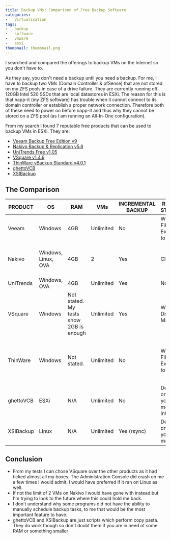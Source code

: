 ```yaml
---
title: Backup VMs! Comparison of Free Backup Software
categories:
-   Virtualisation
tags:
-   backup
-   software
-   vmware
-   esxi
thumbnail: thumbnail.png
---
```


I searched and compared the offerings to backup VMs on the Internet so you don't have to.

<!-- more -->

As they say, you don't need a backup until you need a backup. For me, I have to backup two VMs (Domain Controller & pfSense) that are not stored on my ZFS pools in case of a drive failure. They are currently running off 120GB Intel 520 SSDs that are local datastores in ESXi. The reason for this is that napp-it (my ZFS software) has trouble when it cannot connect to its domain controller or establish a proper network connection. Therefore both of these need to power on before napp-it and thus why they cannot be stored on a ZFS pool (as I am running an All-In-One configuration).

From my search I found 7 reputable free products that can be used to backup VMs in ESXi. They are:

*   [Veeam Backup Free Edition v9](https://www.veeam.com/virtual-machine-backup-solution-free.html)
*   [Nakivo Backup & Replication v5.8](http://www.nakivo.com/en/NAKIVO-Backup-and-Replication-Free-Edition.html)
*   [UniTrends Free v1.05](http://www.unitrends.com/)
*   [VSquare v1.4.6](http://www.vsquarebackup.com/)
*   [ThinWare vBackup Standard v4.0.1](http://www.thinware.net/Default.aspx)
*   [ghettoVCB](https://github.com/lamw/ghettoVCB)
*   [XSIBackup](http://sourceforge.net/projects/xsibackup/)

## The Comparison

| PRODUCT | OS | RAM | VMs | INCREMENTAL BACKUP | REMOTE STORAGE | NOTIFICATIONS | SCHEDULING | OTHER |
|-|-|-|-|-|-|-|-|-|
| Veeam | Windows | 4GB | Unlimited | No | Windows File Explorer to choose | No | No |  |
| Nakivo | Windows, Linux, OVA | 4GB | 2 | Yes | CIFS | Email with PDF reports | Yes | NFR License is unlimited VMs |
| UniTrends | Windows, OVA | 4GB | Unlimited | Yes | No | Email | Yes |  |
| VSquare | Windows | Not stated. My tests show 2GB is enough | Unlimited | Yes | Windows Drive Mapping | Email with PDF reports | Yes | Gmail TLS is not working at the moment. |
| ThinWare | Windows | Not stated. | Unlimited | No | Windows File Explorer to choose | Email | With Windows Task Scheduler | Free license requires a request to be made |
| ghettoVCB | ESXi | N/A | Unlimited | No | Depends on what you can mount into ESXi | Email | With Crontab | Simple solution that can be built into ESXi |
| XSIBackup | Linux | N/A | Unlimited | Yes (rsync) | Depends on what you can mount | Email | With Cron | Script with no GUI |

## Conclusion

*   From my tests I can chose VSquare over the other products as it had ticked almost all my boxes. The Administration Console did crash on me a few times I would admit. I would have preferred if it ran on Linux as well.
*   If not the limit of 2 VMs on Nakivo I would have gone with instead but I'm trying to look to the future where this could hold me back.
*   I don't understand why some programs did not have the ability to manually schedule backup tasks, to me that would be the most important feature to have.
*   ghettoVCB and XSIBackup are just scripts which perform copy pasta. They do work though so don't doubt them if you are in need of some RAM or something smaller

